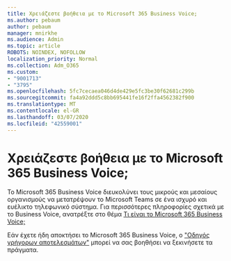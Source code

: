 ```yaml
---
title: Χρειάζεστε βοήθεια με το Microsoft 365 Business Voice;
ms.author: pebaum
author: pebaum
manager: mnirkhe
ms.audience: Admin
ms.topic: article
ROBOTS: NOINDEX, NOFOLLOW
localization_priority: Normal
ms.collection: Adm_O365
ms.custom:
- "9001713"
- "3795"
ms.openlocfilehash: 5fc7cecaea046d4de429e5fc3be30f62681c299b
ms.sourcegitcommit: fa4a92ddd5c8bb695441fe16f2ffa4562382f900
ms.translationtype: MT
ms.contentlocale: el-GR
ms.lasthandoff: 03/07/2020
ms.locfileid: "42559001"
---
```

# <a name="need-help-with-microsoft-365-business-voice"></a>Χρειάζεστε βοήθεια με το Microsoft 365 Business Voice;

Το Microsoft 365 Business Voice διευκολύνει τους μικρούς και μεσαίους οργανισμούς να μετατρέψουν το Microsoft Teams σε ένα ισχυρό και ευέλικτο τηλεφωνικό σύστημα. Για περισσότερες πληροφορίες σχετικά με το Business Voice, ανατρέξτε στο θέμα [Τι είναι το Microsoft 365 Business Voice;](https://docs.microsoft.com/microsoftteams/business-voice/whats-business-voice)

Εάν έχετε ήδη αποκτήσει το Microsoft 365 Business Voice, ο ["Οδηγός γρήγορων αποτελεσμάτων"](https://docs.microsoft.com/en-us/microsoftteams/business-voice/use-getting-started-wizard) μπορεί να σας βοηθήσει να ξεκινήσετε τα πράγματα. 
